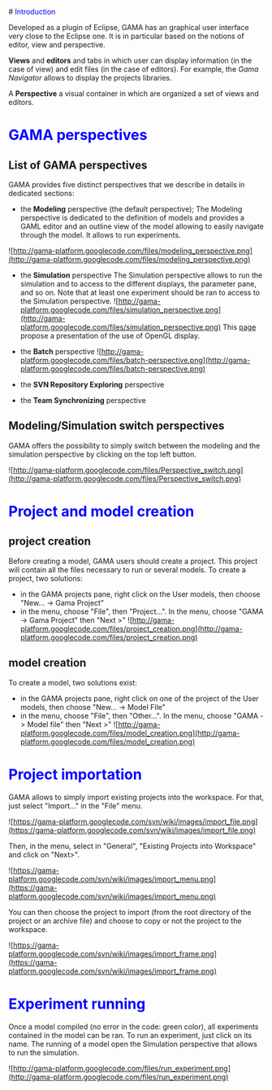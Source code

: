 
<br />
# <font color='blue'> Introduction </font>

Developed as a plugin of Eclipse, GAMA has an graphical user interface very close to the Eclipse one. It is in particular based on the notions of editor, view and perspective.

**Views** and **editors** and tabs in which user can display information (in the case of view) and edit files (in the case of editors). For example, the _Gama_ _Navigator_ allows to display the projects libraries.

A **Perspective** a visual container in which are organized a set of views and editors.


# <font color='blue'> GAMA perspectives </font>
## List of GAMA perspectives
GAMA provides five distinct perspectives that we describe in details in dedicated sections:
  * the **Modeling** perspective (the default perspective);
The Modeling perspective is dedicated to the definition of models and provides a GAML editor and an outline view of the model allowing to easily navigate through the model. It allows to run experiments.

![http://gama-platform.googlecode.com/files/modeling_perspective.png](http://gama-platform.googlecode.com/files/modeling_perspective.png)

  * the  **Simulation** perspective
The Simulation perspective allows to run the simulation and to access to the different displays, the parameter pane, and so on. Note that at least one experiment should be ran to access to the Simulation perspective.
![http://gama-platform.googlecode.com/files/simulation_perspective.png](http://gama-platform.googlecode.com/files/simulation_perspective.png)
This [page](OpenGLInterface16.md) propose a presentation of the use of OpenGL display.

  * the  **Batch** perspective
![http://gama-platform.googlecode.com/files/batch-perspective.png](http://gama-platform.googlecode.com/files/batch-perspective.png)

  * the **SVN Repository Exploring** perspective

  * the **Team Synchronizing** perspective

## Modeling/Simulation switch perspectives
GAMA offers the possibility to simply switch between the modeling and the simulation perspective by clicking on the top left button.

![http://gama-platform.googlecode.com/files/Perspective_switch.png](http://gama-platform.googlecode.com/files/Perspective_switch.png)

# <font color='blue'> Project and model creation </font>
## project creation
Before creating a model, GAMA users should create a project. This project will contain all the files necessary to run or several models. To create a project, two solutions:
  * in the GAMA projects pane, right click on the User models, then choose "New... -> Gama Project"
  * in the menu, choose "File", then "Project...". In the menu, choose "GAMA -> Gama Project" then "Next >"
![http://gama-platform.googlecode.com/files/project_creation.png](http://gama-platform.googlecode.com/files/project_creation.png)

## model creation
To create a model, two solutions exist:
  * in the GAMA projects pane, right click on one of the project of the User models, then choose "New... -> Model File"
  * in the menu, choose "File", then "Other...". In the menu, choose "GAMA -> Model file" then "Next >"
![http://gama-platform.googlecode.com/files/model_creation.png](http://gama-platform.googlecode.com/files/model_creation.png)

# <font color='blue'> Project importation </font>
GAMA allows to simply import existing projects into the workspace.
For that, just select "Import..." in the "File" menu.

![https://gama-platform.googlecode.com/svn/wiki/images/import_file.png](https://gama-platform.googlecode.com/svn/wiki/images/import_file.png)

Then, in the menu, select in "General", "Existing Projects into Workspace" and click on "Next>".

![https://gama-platform.googlecode.com/svn/wiki/images/import_menu.png](https://gama-platform.googlecode.com/svn/wiki/images/import_menu.png)

You can then choose the project to import  (from the root directory of the project or an archive file) and choose to copy or not the project to the workspace.

![https://gama-platform.googlecode.com/svn/wiki/images/import_frame.png](https://gama-platform.googlecode.com/svn/wiki/images/import_frame.png)

# <font color='blue'> Experiment running </font>
Once a model compiled (no error in the code: green color), all experiments contained in the model can be ran. To run an experiment, just click on its name. The running of a model open the Simulation perspective that allows to run the simulation.


![http://gama-platform.googlecode.com/files/run_experiment.png](http://gama-platform.googlecode.com/files/run_experiment.png)